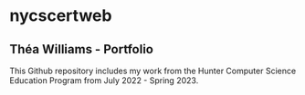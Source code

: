 # nycscertweb

## Théa Williams - Portfolio

This Github repository includes my work from the Hunter Computer Science Education Program from July 2022 - Spring 2023.




